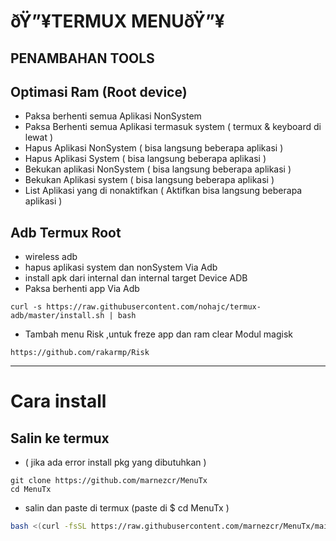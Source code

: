 
# ðŸ”¥TERMUX MENUðŸ”¥


##  PENAMBAHAN TOOLS

## Optimasi Ram (Root device)

- Paksa berhenti semua Aplikasi NonSystem
- Paksa Berhenti semua Aplikasi termasuk system 
  ( termux & keyboard di lewat )
- Hapus Aplikasi NonSystem
  ( bisa langsung beberapa aplikasi )
- Hapus Aplikasi System
  ( bisa langsung beberapa aplikasi )
- Bekukan aplikasi NonSystem
  ( bisa langsung beberapa aplikasi )
- Bekukan Aplikasi system
  ( bisa langsung beberapa aplikasi )
- List Aplikasi yang di nonaktifkan
  ( Aktifkan bisa langsung beberapa aplikasi )
  
  
## Adb Termux Root
- wireless adb
- hapus aplikasi system dan nonSystem Via Adb
- install apk dari internal dan internal target Device ADB
- Paksa berhenti app Via Adb

```
curl -s https://raw.githubusercontent.com/nohajc/termux-adb/master/install.sh | bash

```
- Tambah menu Risk ,untuk freze app dan ram clear
Modul magisk
```
https://github.com/rakarmp/Risk
```
---

# Cara install

## Salin ke termux 
- ( jika ada error install pkg yang dibutuhkan )

```clone repo
git clone https://github.com/marnezcr/MenuTx
cd MenuTx
```
- salin dan paste di termux (paste di $ cd MenuTx )

```bash
bash <(curl -fsSL https://raw.githubusercontent.com/marnezcr/MenuTx/main/install.sh)
